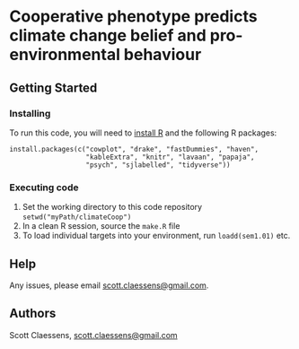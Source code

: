 # Cooperative phenotype predicts climate change belief and pro-environmental behaviour

## Getting Started

### Installing

To run this code, you will need to [install R](https://www.r-project.org/) and the following R packages:

```
install.packages(c("cowplot", "drake", "fastDummies", "haven", 
                   "kableExtra", "knitr", "lavaan", "papaja", 
                   "psych", "sjlabelled", "tidyverse"))
```

### Executing code

1. Set the working directory to this code repository `setwd("myPath/climateCoop")`
2. In a clean R session, source the `make.R` file
3. To load individual targets into your environment, run `loadd(sem1.01)` etc.

## Help

Any issues, please email scott.claessens@gmail.com.

## Authors

Scott Claessens, scott.claessens@gmail.com
